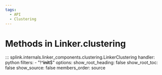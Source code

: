```yaml
---
tags:
  - API
  - Clustering
---
```

# Methods in Linker.clustering


::: splink.internals.linker_components.clustering.LinkerClustering
    handler: python
    filters:
      - "!^__init__$"
    options:
      show_root_heading: false
      show_root_toc: false
      show_source: false
      members_order: source

